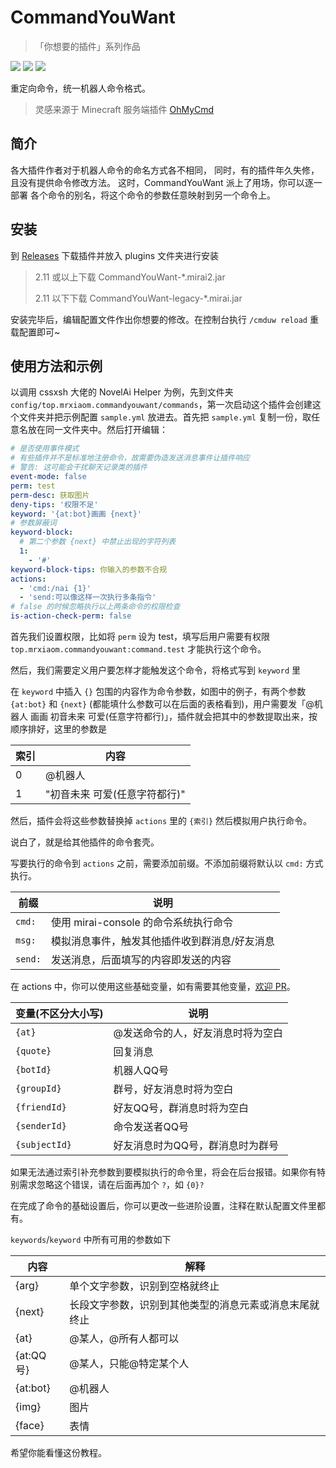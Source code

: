 # CommandYouWant
> 「你想要的插件」系列作品

[![](https://shields.io/github/downloads/MrXiaoM/CommandYouWant/total)](https://github.com/MrXiaoM/CommandYouWant/releases) [![](https://img.shields.io/badge/mirai--console-2.12.3-blue)](https://github.com/mamoe/mirai) [![](https://img.shields.io/badge/MiraiForum-post-yellow)](https://mirai.mamoe.net/topic/1703)

重定向命令，统一机器人命令格式。

> 灵感来源于 Minecraft 服务端插件 [OhMyCmd](https://www.mcbbs.net/thread-1064805-1-1.html)

## 简介

各大插件作者对于机器人命令的命名方式各不相同，
同时，有的插件年久失修，且没有提供命令修改方法。
这时，CommandYouWant 派上了用场，你可以逐一部署
各个命令的别名，将这个命令的参数任意映射到另一个命令上。

## 安装

到 [Releases](https://github.com/MrXiaoM/CommandYouWant/releases) 下载插件并放入 plugins 文件夹进行安装

> 2.11 或以上下载 CommandYouWant-*.mirai2.jar
>
> 2.11 以下下载 CommandYouWant-legacy-*.mirai.jar

安装完毕后，编辑配置文件作出你想要的修改。在控制台执行 `/cmduw reload` 重载配置即可~

## 使用方法和示例

以调用 cssxsh 大佬的 NovelAi Helper 为例，先到文件夹 `config/top.mrxiaom.commandyouwant/commands`，第一次启动这个插件会创建这个文件夹并把示例配置 `sample.yml` 放进去。首先把 `sample.yml` 复制一份，取任意名放在同一文件夹中。然后打开编辑：

```yaml
# 是否使用事件模式
# 有些插件并不是标准地注册命令，故需要伪造发送消息事件让插件响应
# 警告: 这可能会干扰聊天记录类的插件
event-mode: false
perm: test
perm-desc: 获取图片
deny-tips: '权限不足'
keyword: '{at:bot}画画 {next}'
# 参数屏蔽词
keyword-block:
  # 第二个参数 {next} 中禁止出现的字符列表
  1: 
    - '#'
keyword-block-tips: 你输入的参数不合规
actions: 
  - 'cmd:/nai {1}'
  - 'send:可以像这样一次执行多条指令'
# false 的时候忽略执行以上两条命令的权限检查
is-action-check-perm: false
```
首先我们设置权限，比如将 `perm` 设为 test，填写后用户需要有权限 `top.mrxiaom.commandyouwant:command.test` 才能执行这个命令。

然后，我们需要定义用户要怎样才能触发这个命令，将格式写到 `keyword` 里

在 `keyword` 中插入 `{}` 包围的内容作为命令参数，如图中的例子，有两个参数 `{at:bot}` 和 `{next}` (都能填什么参数可以在后面的表格看到)，用户需要发「@机器人 画画 初音未来 可爱(任意字符都行)」，插件就会把其中的参数提取出来，按顺序排好，这里的参数是

| 索引 | 内容         |
| --- |------------|
| 0 | @机器人       |
| 1 | "初音未来 可爱(任意字符都行)" |

然后，插件会将这些参数替换掉 `actions` 里的 `{索引}` 然后模拟用户执行命令。

说白了，就是给其他插件的命令套壳。

写要执行的命令到 `actions` 之前，需要添加前缀。不添加前缀将默认以 `cmd:` 方式执行。

| 前缀 | 说明 |
| --- | --- |
| `cmd:` | 使用 mirai-console 的命令系统执行命令 |
| `msg:` | 模拟消息事件，触发其他插件收到群消息/好友消息 |
| `send:` | 发送消息，后面填写的内容即发送的内容 |

在 actions 中，你可以使用这些基础变量，如有需要其他变量，[欢迎 PR](https://github.com/MrXiaoM/CommandYouWant/pulls)。

| 变量(不区分大小写)    | 说明                |
|---------------|-------------------|
| `{at}`        | @发送命令的人，好友消息时将为空白 |
| `{quote}`     | 回复消息              |
| `{botId}`     | 机器人QQ号            |
| `{groupId}`   | 群号，好友消息时将为空白      |
| `{friendId}`  | 好友QQ号，群消息时将为空白    |
| `{senderId}`  | 命令发送者QQ号          |
| `{subjectId}` | 好友消息时为QQ号，群消息时为群号 |

如果无法通过索引补充参数到要模拟执行的命令里，将会在后台报错。如果你有特别需求忽略这个错误，请在后面再加个 `?`，如 `{0}?`

在完成了命令的基础设置后，你可以更改一些进阶设置，注释在默认配置文件里都有。


`keywords`/`keyword` 中所有可用的参数如下

| 内容       | 解释                          |
|----------|-----------------------------|
| {arg}    | 单个文字参数，识别到空格就终止             |
| {next}   | 长段文字参数，识别到其他类型的消息元素或消息末尾就终止 |
| {at}     | @某人，@所有人都可以                 |
| {at:QQ号} | @某人，只能@特定某个人                |
| {at:bot} | @机器人                        |
| {img}    | 图片                          |
| {face}   | 表情                          |

希望你能看懂这份教程。
